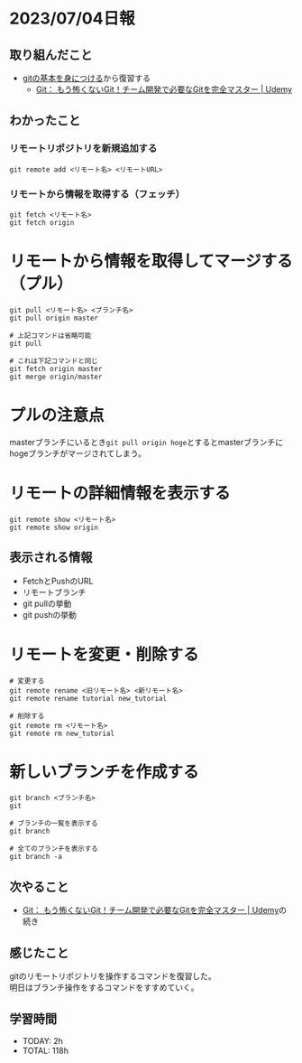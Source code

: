 # 2023/07/04日報
## 取り組んだこと
- [gitの基本を身につける](https://github.com/happiness-chain/practice/blob/main/005.1_github/001_git%E3%81%AE%E5%9F%BA%E6%9C%AC%E3%82%92%E8%BA%AB%E3%81%AB%E7%9D%80%E3%81%91%E3%82%8B.md)から復習する
  - [Git： もう怖くないGit！チーム開発で必要なGitを完全マスター \| Udemy](https://www.udemy.com/course/unscared_git/)

## わかったこと
### リモートリポジトリを新規追加する
```
git remote add <リモート名> <リモートURL>
```
### リモートから情報を取得する（フェッチ）
```
git fetch <リモート名>
git fetch origin
```

# リモートから情報を取得してマージする（プル）
```
git pull <リモート名> <ブランチ名>
git pull origin master

# 上記コマンドは省略可能
git pull

# これは下記コマンドと同じ
git fetch origin master
git merge origin/master
```
# プルの注意点
masterブランチにいるとき`git pull origin hoge`とするとmasterブランチにhogeブランチがマージされてしまう。

# リモートの詳細情報を表示する
```
git remote show <リモート名>
git remote show origin
```
## 表示される情報
- FetchとPushのURL
- リモートブランチ
- git pullの挙動
- git pushの挙動

# リモートを変更・削除する
```
# 変更する
git remote rename <旧リモート名> <新リモート名>
git remote rename tutorial new_tutorial

# 削除する
git remote rm <リモート名>
git remote rm new_tutorial
```
# 新しいブランチを作成する
```
git branch <ブランチ名>
git

# ブランチの一覧を表示する
git branch

# 全てのブランチを表示する
git branch -a
```
## 次やること
- [Git： もう怖くないGit！チーム開発で必要なGitを完全マスター \| Udemy](https://www.udemy.com/course/unscared_git/)の続き

## 感じたこと
gitのリモートリポジトリを操作するコマンドを復習した。  
明日はブランチ操作をするコマンドをすすめていく。

## 学習時間
- TODAY: 2h
- TOTAL: 118h
